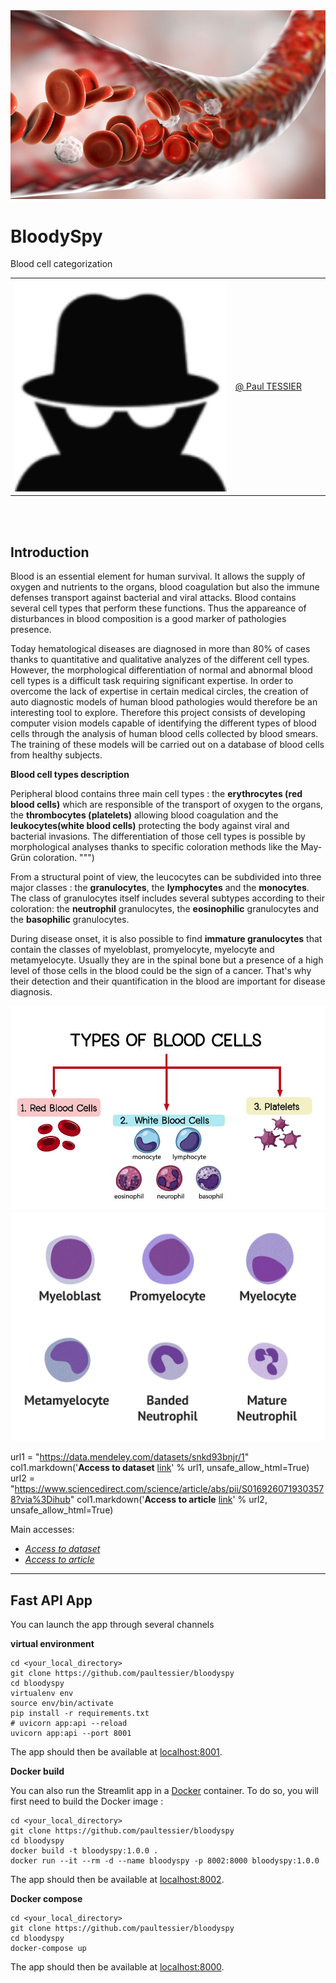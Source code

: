 
<img src="resources/imgs/blood_cells_in_vein.jpg">

# BloodySpy
Blood cell categorization


<table border="0">

 <colgroup>
    <col span="1" style="width: 70%;">
    <col span="1" style="width: 30%;">
 </colgroup>

 <tr>

   <td><img src="resources/imgs/icon_b.png" width=500></td>

  <td>

   [@ Paul TESSIER](https://github.com/paultessier)

   <!-- [@ Houssam JADDI](https://github.com/JAHOUD) 

   [@ Thomas NIEDERBERGER](https://github.com/Dharkhar)  -->
  </td>
 </tr>
</table>
<br/><br/>

## Introduction

Blood is an essential element for human survival. It allows the supply of oxygen and nutrients to the organs, blood coagulation but also the immune defenses transport against bacterial and viral attacks. Blood contains several cell types that perform these functions. Thus the appareance of disturbances in blood composition is a good marker of pathologies presence.

Today hematological diseases are diagnosed in more than 80% of cases thanks to quantitative and qualitative analyzes of the different cell types. However, the morphological differentiation of normal and abnormal blood cell types is a difficult task requiring significant expertise. In order to overcome the lack of expertise in certain medical circles, the creation of auto diagnostic models of human blood pathologies would therefore be an interesting tool to explore. Therefore this project consists of developing computer vision models capable of identifying the different types of blood cells through the analysis of human blood cells collected by blood smears. The training of these models will be carried out on a database of blood cells from healthy subjects.


**Blood cell types description**

Peripheral blood contains three main cell types : the **erythrocytes (red blood cells)** which are responsible of the transport of oxygen to the organs, the **thrombocytes (platelets)** allowing blood coagulation and the **leukocytes(white blood cells)** protecting the body against viral and bacterial invasions. The differentiation of those cell types is possible by morphological analyses thanks to specific coloration methods like the  May-Grün coloration. """)

From a structural point of view, the leucocytes can be subdivided into three major classes : the **granulocytes**, the **lymphocytes** and the **monocytes**. The class of granulocytes itself includes several subtypes according to their coloration: the **neutrophil** granulocytes, the **eosinophilic** granulocytes and the **basophilic** granulocytes.

During disease onset, it is also possible to find **immature granulocytes** that contain the classes of myeloblast, promyelocyte, myelocyte and metamyelocyte. Usually they are in the spinal bone but a presence of a high level of those cells in the blood could be the sign of a cancer. That's why their detection and their quantification in the blood are important for disease diagnosis.

<img src="resources/imgs/blood_cell_types.jpg">
<img src="resources/imgs/immature_granulocytes.gif">

url1 = "https://data.mendeley.com/datasets/snkd93bnjr/1"
    col1.markdown('**Access to dataset** [link](%s)' % url1, unsafe_allow_html=True)
    url2 = "https://www.sciencedirect.com/science/article/abs/pii/S0169260719303578?via%3Dihub"
    col1.markdown('**Access to article** [link](%s)' % url2, unsafe_allow_html=True)

Main accesses:
 - [*Access to dataset*](https://data.mendeley.com/datasets/snkd93bnjr/1)
 - [*Access to article*](https://www.sciencedirect.com/science/article/abs/pii/S0169260719303578?via%3Dihub)


***

## Fast API App
You can launch the app through several channels

<!-- ### Directly from this repository -->
**virtual environment**

```shell
cd <your_local_directory>
git clone https://github.com/paultessier/bloodyspy
cd bloodyspy
virtualenv env
source env/bin/activate
pip install -r requirements.txt
# uvicorn app:api --reload
uvicorn app:api --port 8001
```

The app should then be available at [localhost:8001](http://localhost:8001/docs).


**Docker build**

You can also run the Streamlit app in a [Docker](https://www.docker.com/) container. To do so, you will first need to build the Docker image :

```shell
cd <your_local_directory>
git clone https://github.com/paultessier/bloodyspy
cd bloodyspy
docker build -t bloodyspy:1.0.0 .
docker run --it --rm -d --name bloodyspy -p 8002:8000 bloodyspy:1.0.0
```

The app should then be available at [localhost:8002](http://localhost:8002/docs).


**Docker compose**

```shell
cd <your_local_directory>
git clone https://github.com/paultessier/bloodyspy
cd bloodyspy
docker-compose up
```

The app should then be available at [localhost:8000](http://localhost:8000/docs).

